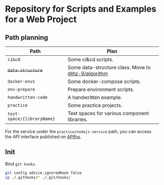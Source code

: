 # Repository for Scripts and Examples for a Web Project

## Path planning

| Path                       | Plan                                                   |
| -------------------------- | ------------------------------------------------------ |
| `ci&cd`                    | Some ci&cd scripts.                                    |
| ~~`data-structure`~~       | Some data-structure class. Move to [@hz-9/algorithm](https://github.com/hz-9/tool/tree/master/libraries/algorithm) |
| `docker-envs`              | Some docker-compose scripts.                           |
| `env-prepare`              | Prepare environment scripts.                           |
| `handwritten-code`         | A handwritten example.                                 |
| `practice`                 | Some practice projects.                                |
| `test-space/{libraryName}` | Test spaces for various component libraries.           |

For the service under the `practice/nodejs-service` path, you can access the API interface published on [APIfox](https://apifox.com/apidoc/shared-b220fa2f-dc80-4283-9dee-311a22e04d03).

## Init

Bind `git hooks`.

``` sh
git config advice.ignoredHook false
cp ./.githooks/* ./.git/hooks/
```
